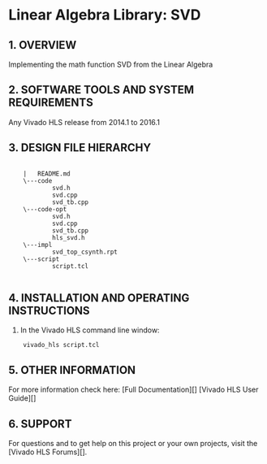 Linear Algebra Library: SVD
======================================

## 1. OVERVIEW

Implementing the math function SVD from the Linear Algebra  

## 2. SOFTWARE TOOLS AND SYSTEM REQUIREMENTS

Any Vivado HLS release from 2014.1 to 2016.1

## 3. DESIGN FILE HIERARCHY
```
	
	|   README.md
	\---code
			svd.h
		    svd.cpp
		    svd_tb.cpp
	\---code-opt
			svd.h
		    svd.cpp
		    svd_tb.cpp
			hls_svd.h
	\---impl
			svd_top_csynth.rpt
	\---script
			script.tcl
			
```

## 4. INSTALLATION AND OPERATING INSTRUCTIONS

1. In the Vivado HLS command line window:

```
	vivado_hls script.tcl
```

## 5. OTHER INFORMATION

For more information check here: 
[Full Documentation][]
[Vivado HLS User Guide][]

## 6. SUPPORT

For questions and to get help on this project or your own projects, visit the [Vivado HLS Forums][]. 



